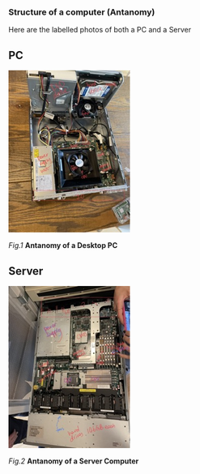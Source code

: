 ### Structure of a computer (Antanomy)

Here are the labelled photos of both a PC and a Server

## PC
![](computer_antanomy_1.jpeg)

*Fig.1* **Antanomy of a Desktop PC**

## Server
![](computer_antanomy_2.jpeg)

*Fig.2* **Antanomy of a Server Computer**
